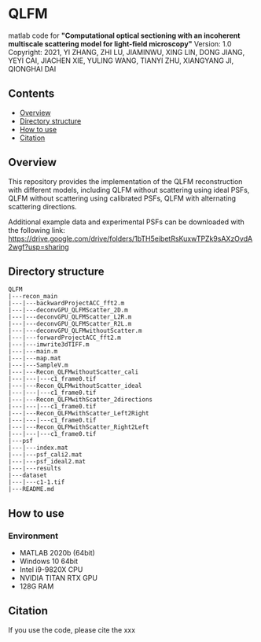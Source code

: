 # QLFM
matlab code for **"Computational optical sectioning with an incoherent multiscale scattering model for light-field microscopy"**
Version: 1.0 Copyright: 2021, YI ZHANG, ZHI LU, JIAMINWU, XING LIN, DONG JIANG, YEYI CAI, JIACHEN XIE, YULING WANG, TIANYI ZHU, XIANGYANG JI, QIONGHAI DAI

## Contents
- [Overview](#Overview)
- [Directory structure](#Directory-structure)
- [How to use](#How-to-use)
- [Citation](#Citation)

## Overview
This repository provides the implementation of the QLFM reconstruction with different models, including QLFM without scattering using ideal PSFs, QLFM without scattering using calibrated PSFs, QLFM with alternating scattering directions.

Additional example data and experimental PSFs can be downloaded with the following link:
https://drive.google.com/drive/folders/1bTH5eibetRsKuxwTPZk9sAXzOvdA2wgf?usp=sharing

## Directory structure

```
QLFM
|---recon_main
|---|---backwardProjectACC_fft2.m
|---|---deconvGPU_QLFMScatter_2D.m
|---|---deconvGPU_QLFMScatter_L2R.m
|---|---deconvGPU_QLFMScatter_R2L.m
|---|---deconvGPU_QLFMwithoutScatter.m
|---|---forwardProjectACC_fft2.m
|---|---imwrite3dTIFF.m
|---|---main.m
|---|---map.mat
|---|---SampleV.m
|---|---Recon_QLFMwithoutScatter_cali
|---|---|---c1_frame0.tif
|---|---Recon_QLFMwithoutScatter_ideal
|---|---|---c1_frame0.tif
|---|---Recon_QLFMwithScatter_2directions
|---|---|---c1_frame0.tif
|---|---Recon_QLFMwithScatter_Left2Right
|---|---|---c1_frame0.tif
|---|---Recon_QLFMwithScatter_Right2Left
|---|---|---c1_frame0.tif
|---psf
|---|---index.mat
|---|---psf_cali2.mat
|---|---psf_ideal2.mat
|---|---results
|---dataset
|---|---c1-1.tif
|---README.md
```
## How to use
### Environment
*   MATLAB 2020b (64bit)
*   Windows 10 64bit 
*   Intel i9-9820X CPU
*   NVIDIA TITAN RTX GPU
*   128G RAM
## Citation
If you use the code, please cite the xxx

